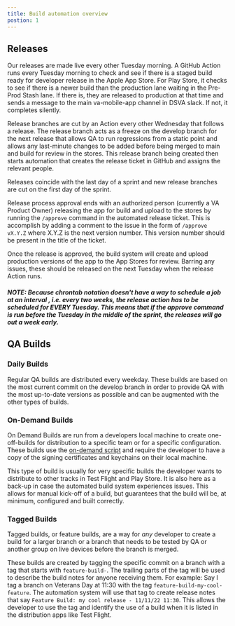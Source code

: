 ```yaml
---
title: Build automation overview
postion: 1 
---
```


## Releases
Our releases are made live every other Tuesday morning. A GitHub Action runs every Tuesday morning to check and see if there is a staged build ready for developer release in the Apple App Store. For Play Store, it checks to see if there is a newer build than the production lane waiting in the Pre-Prod Stash lane. If there is, they are released to production at that time and sends a message to the main va-mobile-app channel in DSVA slack. If not, it completes silently. 

Release branches are cut by an Action every other Wednesday that follows a release. The release branch acts as a freeze on the develop branch for the next release that allows QA to run regressions from a static point and allows any last-minute changes to be added before being merged to main and build for review in the stores. This release branch being created then starts automation that creates the release ticket in GitHub and assigns the relevant people.

Releases coincide with the last day of a sprint and new release branches are cut on the first day of the sprint.

Release process approval ends with an authorized person (currently a VA Product Owner) releasing the app for build and upload to the stores by running the `/approve` command in the automated release ticket. This is accomplish by adding a comment to the issue in the form of `/approve vX.Y.Z` where X.Y.Z is the next version number. This version number should be present in the title of the ticket.

Once the release is approved, the build system will create and upload production versions of the app to the App Stores for review. Barring any issues, these should be released on the next Tuesday when the release Action runs. 
##### NOTE: *Because chrontab notation doesn't have a way to schedule a job at an interval , i.e. every two weeks, the release action has to be scheduled for EVERY Tuesday. This means that if the approve command is run before the Tuesday in the middle of the sprint, the releases will go out a week early.*  

## QA Builds
### Daily Builds
Regular QA builds are distributed every weekday. These builds are based on the most current commit on the develop branch in order to provide QA with the most up-to-date versions as possible and can be augmented with the other types of builds. 

### On-Demand Builds
On Demand Builds are run from a developers local machine to create one-off-builds for distribution to a specific team or for a specific configuration. These builds use the [on-demand script](Automation%20Code%20Docs/Scripts.md/#on-demand-buildsh) and require the developer to have a copy of the signing certificates and keychains on their local machine. 

This type of build is usually for very specific builds the developer wants to distribute to other tracks in Test Flight and Play Store. It is also here as a back-up in case the automated build system experiences issues. This allows for manual kick-off of a build, but guarantees that the build will be, at minimum, configured and built correctly. 

### Tagged Builds 
Tagged builds, or feature builds, are a way for *any* developer to create a build for a larger branch or a branch that needs to be tested by QA or another group on live devices before the branch is merged. 

These builds are created by tagging the specific commit on a branch with a tag that starts with `feature-build-`. The trailing parts of the tag will be used to describe the build notes for anyone receiving them. For example: Say I tag a branch on Veterans Day at 11:30 with the tag `feature-build-my-cool-feature`. The automation system will use that tag to create release notes that say `Feature Build: my cool release - 11/11/22 11:30`. This allows the developer to use the tag and identify the use of a build when it is listed in the distribution apps like Test Flight.

